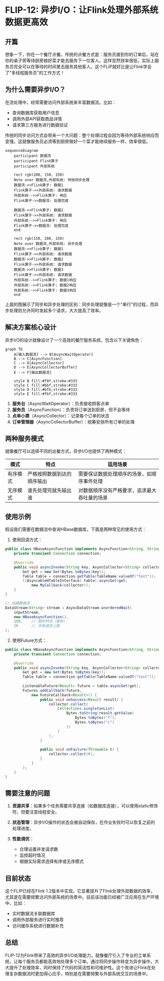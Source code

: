 # FLIP-12: 异步I/O：让Flink处理外部系统数据更高效

## 开篇

想象一下，你在一个餐厅点餐。传统的点餐方式是：服务员接到你的订单后，站在你的桌子旁等待厨房做好菜才能去服务下一位客人。这样显然效率很低，实际上服务员完全可以在等待的时间里去服务其他客人。这个FLIP就好比是让Flink学会了"多线程服务员"的工作方式！

## 为什么需要异步I/O？

在流处理中，经常需要访问外部系统来丰富数据流。比如：
- 查询数据库获取用户信息
- 调用外部API获取商品详情
- 请求第三方服务进行数据验证

传统的同步访问方式会带来一个大问题：整个处理过程会因为等待外部系统响应而变慢。这就像服务员必须等到厨房做好一个菜才能继续服务一样，效率很低。

```mermaid
sequenceDiagram
    participant 数据流
    participant Flink算子
    participant 外部系统
    
    rect rgb(200, 150, 150)
    Note over 数据流,外部系统: 传统同步处理
    数据流->>Flink算子: 数据1
    Flink算子->>外部系统: 请求数据
    外部系统-->>Flink算子: 响应
    Flink算子->>数据流: 处理完成
    
    数据流->>Flink算子: 数据2
    Flink算子->>外部系统: 请求数据
    外部系统-->>Flink算子: 响应
    Flink算子->>数据流: 处理完成
    end
    
    rect rgb(150, 200, 150)
    Note over 数据流,外部系统: 异步处理
    数据流->>Flink算子: 数据1
    Flink算子->>外部系统: 请求数据
    数据流->>Flink算子: 数据2
    Flink算子->>外部系统: 请求数据
    数据流->>Flink算子: 数据3
    Flink算子->>外部系统: 请求数据
    外部系统-->>Flink算子: 数据1响应
    外部系统-->>Flink算子: 数据2响应
    外部系统-->>Flink算子: 数据3响应
    end
```

上面的图展示了同步和异步处理的区别：同步处理就像是一个"串行"的过程，而异步处理则允许同时发起多个请求，大大提高了效率。

## 解决方案核心设计

异步I/O的设计就像设计了一个高效的餐厅服务系统，包含以下关键角色：

```mermaid
graph TD
    A[输入数据流] --> B[AsyncWaitOperator]
    B --> C[AsyncFunction]
    C --> D[AsyncCollector]
    D --> E[AsyncCollectorBuffer]
    E --> F[输出数据流]
    
    style B fill:#f9f,stroke:#333
    style C fill:#bbf,stroke:#333
    style D fill:#bfb,stroke:#333
    style E fill:#fbf,stroke:#333

```

1. **服务台**（AsyncWaitOperator）：负责接收顾客点单
2. **服务员**（AsyncFunction）：负责将订单送到厨房，但不会等待
3. **点单小票**（AsyncCollector）：记录每个订单的状态
4. **订单管理器**（AsyncCollectorBuffer）：统筹安排所有订单的处理

## 两种服务模式

就像餐厅可以选择不同的出餐方式，异步I/O也提供了两种模式：

| 模式 | 特点 | 适用场景 |
|-----|------|---------|
| 有序模式 | 严格按照数据到达的顺序输出 | 需要保证数据处理顺序的场景，如顺序事件处理 |
| 无序模式 | 谁先处理完就先输出谁 | 对数据顺序没有严格要求，追求最大吞吐量的场景 |

## 使用示例

假设我们需要在数据流中查询HBase数据库，下面是两种常见的使用方式：

1. 使用回调方式：
```java
public class HBaseAsyncFunction implements AsyncFunction<String, String> {
    private transient Connection connection;
    
    @Override
    public void asyncInvoke(String key, AsyncCollector<String> collector) {
        Get get = new Get(Bytes.toBytes(key));
        Table table = connection.getTable(TableName.valueOf("test"));
        ((AsyncableHTableInterface) table).asyncGet(get, 
            new MyCallback(collector));
    }
}

// 创建数据流
DataStream<String> stream = AsyncDataStream.unorderedWait(
    inputStream, 
    new HBaseAsyncFunction(), 
    100,    // 超时时间（毫秒）
    20      // 并发请求上限
);
```

2. 使用Future方式：
```java
public class HBaseAsyncFunction implements AsyncFunction<String, String> {
    private transient Connection connection;
    
    @Override
    public void asyncInvoke(String key, AsyncCollector<String> collector) {
        Get get = new Get(Bytes.toBytes(key));
        Table table = connection.getTable(TableName.valueOf("test"));
        
        ListenableFuture<Result> future = table.asyncGet(get);
        Futures.addCallback(future,
            new FutureCallback<Result>() {
                public void onSuccess(Result result) {
                    collector.collect(
                        Collections.singletonList(
                            Bytes.toString(result.getValue(
                                Bytes.toBytes("f"), 
                                Bytes.toBytes("c")
                            ))
                        )
                    );
                }
                
                public void onFailure(Throwable t) {
                    collector.collect(t);
                }
            }
        );
    }
}
```

## 需要注意的问题

1. **资源共享**：如果多个任务需要共享连接（如数据库连接），可以使用static修饰符，但要注意线程安全。

2. **状态管理**：异步I/O操作的状态会被自动保存，在作业失败时可以恢复之前的处理进度。

3. **性能调优**：
   - 合理设置并发请求数
   - 监控超时情况
   - 根据实际需求选择有序或无序模式

## 目前状态

这个FLIP已经在Flink 1.2版本中实现。它显著提升了Flink处理外部数据的效率，尤其是在需要频繁访问外部系统的场景中。目前该功能已经被广泛应用在生产环境中，比如：
- 实时数据流关联数据库
- 调用外部服务进行实时推荐
- 访问缓存系统进行数据补充

## 总结

FLIP-12为Flink带来了高效的异步I/O处理能力，就像餐厅引入了专业的工单系统，让每个服务员都能高效地处理多个订单。通过将同步操作转变为异步操作，大大提升了处理效率，同时保持了代码的简洁性和可维护性。这个改进让Flink在处理复杂数据流时更加得心应手，特别是在需要频繁与外部系统交互的场景中。
